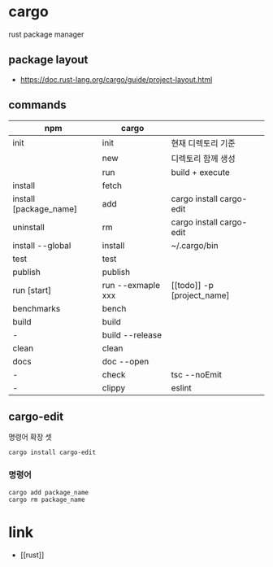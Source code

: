 # cargo
rust package manager

## package layout
- https://doc.rust-lang.org/cargo/guide/project-layout.html

## commands
| npm                    | cargo             |                             |
|------------------------|-------------------|-----------------------------|
| init                   | init              | 현재 디렉토리 기준          |
|                        | new               | 디렉토리 함께 생성          |
|                        | run               | build + execute             |
| install                | fetch             |                             |
| install [package_name] | add               | cargo install cargo-edit    |
| uninstall              | rm                | cargo install cargo-edit    |
| install --global       | install           | ~/.cargo/bin                |
| test                   | test              |                             |
| publish                | publish           |                             |
| run [start]            | run --exmaple xxx | [[todo]] -p [project_name] |
| benchmarks             | bench             |                             |
| build                  | build             |                             |
| -                      | build --release   |                             |
| clean                  | clean             |                             |
| docs                   | doc --open        |                             |
| -                      | check             | tsc --noEmit                |
| -                      | clippy            | eslint                      |

## cargo-edit
명령어 확장 셋
```sh
cargo install cargo-edit
```

### 명령어
```sh
cargo add package_name
cargo rm package_name
```

# link
- [[rust]]
